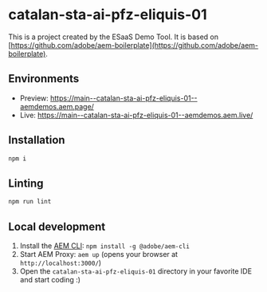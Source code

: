 # catalan-sta-ai-pfz-eliquis-01
This is a project created by the ESaaS Demo Tool. It is based on [https://github.com/adobe/aem-boilerplate](https://github.com/adobe/aem-boilerplate).

## Environments
- Preview: https://main--catalan-sta-ai-pfz-eliquis-01--aemdemos.aem.page/
- Live: https://main--catalan-sta-ai-pfz-eliquis-01--aemdemos.aem.live/

## Installation

```sh
npm i
```

## Linting

```sh
npm run lint
```

## Local development

1. Install the [AEM CLI](https://github.com/adobe/helix-cli): `npm install -g @adobe/aem-cli`
1. Start AEM Proxy: `aem up` (opens your browser at `http://localhost:3000/`)
1. Open the `catalan-sta-ai-pfz-eliquis-01` directory in your favorite IDE and start coding :)
